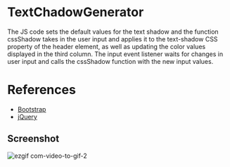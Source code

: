 # TextChadowGenerator


The JS code sets the default values for the text shadow and the function cssShadow takes in the user input and applies it to the text-shadow CSS property of the header element, as well as updating the color values displayed in the third column. The input event listener waits for changes in user input and calls the cssShadow function with the new input values.


# References
- [Bootstrap](https://getbootstrap.com/docs/5.2/getting-started/introduction/)
- [jQuery](https://threejs.org)

## Screenshot

![ezgif com-video-to-gif-2](https://user-images.githubusercontent.com/113831614/235466241-74a16025-977e-4524-9fdf-200c6af6b849.gif)
